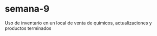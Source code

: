 # semana-9
Uso de inventario en un local de venta de quimicos, actualizaciones y productos terminados
